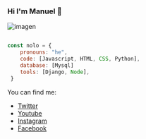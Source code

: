 ### Hi I'm Manuel 👋



![imagen](https://user-images.githubusercontent.com/115747640/231031847-193b9f68-1806-4cc3-b007-0ecfb9f6d170.jpeg)


```javascript

const nolo = {
    pronouns: "he",
    code: [Javascript, HTML, CSS, Python],
    database: [Mysql]
    tools: [Django, Node],
 }
```
You can find me:
- [Twitter](https://twitter.com/manologc_salsa)
- [Youtube](https://youtube.com/manoloache)
- [Instagram](https://instagram.com/manolo_gc_salsa)
- [Facebook](https://facebook.com/manolo_ache)





